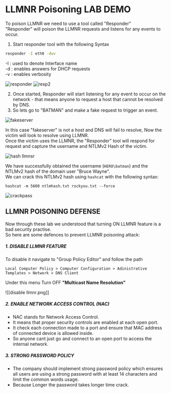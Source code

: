 # LLMNR Poisoning LAB DEMO 

To poison LLMNR we need to use a tool called "Responder" <br>
"Responder" will poison the LLMNR requests and listens for any events to occur.

1. Start responder tool with the following Syntax
```bash
responder -I eth0 -dwv
```
-I : used to denote Interface name <br>
-d : enables answers for DHCP requests <br>
-v : enables verbosity <br>

![responder](https://github.com/ab3lsec/ADAttackDefenseProject/assets/87868050/fceac1aa-f6b2-42bc-b15a-9cbafca0120a)
![resp2](https://github.com/ab3lsec/ADAttackDefenseProject/assets/87868050/4a5274ae-777d-4bf2-a237-579d6c299f7e)


2. Once started, Responder will start listening for any event to occur on the network - that means anyone to request a host that cannot be resolved by DNS.<br>
3. So lets go to "BATMAN" and make a fake request to trigger an event.

![fakeserver](https://github.com/ab3lsec/ADAttackDefenseProject/assets/87868050/969894c7-c206-4d35-a064-594e67888e06)


In this case "fakeserver" is not a host and DNS will fail to resolve, Now the victim will look to resolve using LLMNR. <br>
Once the victim uses the LLMNR, the "Responder" tool will respond for request and capture the username and NTLMv2 Hash of the victim.

![hash llmnsr](https://github.com/ab3lsec/ADAttackDefenseProject/assets/87868050/88290900-d3a1-47a3-8b07-a8c06005c39c)


We have successfully obtained the username (`HERO\batman`) and the NTLMv2 hash of the domain user "Bruce Wayne". <br>
We can crack this NTLMv2 hash using `hashcat` with the following syntax:

```
hashcat -m 5600 ntlmhash.txt rockyou.txt --force
```

![crackpass](https://github.com/ab3lsec/ADAttackDefenseProject/assets/87868050/d0df7654-d875-450e-8086-6909babb282d)



## LLMNR POISONING DEFENSE

Now through these lab we understood that turning ON LLMNR feature is a bad security practise. <br>
So here are some defences to prevent LLMNR poisoning attack:

##### 1. DISABLE LLMNR FEATURE
To disable it navigate to "Group Policy Editor" and follow the path 

```
Local Computer Policy > Computer Configuration > Adinistrative Templates > Network > DNS Client
```

Under this menu Turn OFF **"Multicast Name Resolution"**

![[disable llmnr.png]]

##### 2. ENABLE NETWORK ACCESS CONTROL (NAC)
- NAC stands for Network Access Control. 
- It means that proper security controls are enabled at each open port. 
- It check each connection made to a port and ensure that MAC address of connected device is allowed inside.
- So anyone cant just go and connect to an open port to access the internal network.

##### 3. STRONG PASSWORD POLICY
- The company should implement strong password policy which ensures all users are using a strong password with at least 14 characters and limit the common words usage.
- Because Longer the password takes longer time crack.


